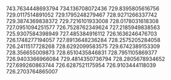 743.7634448693794
734.136708072436
729.8395805616756
729.0117514891052
729.1795248279467
728.9271266337742
729.3874369838372
729.7216101933008
728.0178031618308
727.0951094251577
726.7528762349624
727.2185949838563
725.9307584398949
727.485384916112
726.1636246476703
726.1748277194057
727.8913648236284
728.2575205284058
726.2411517728268
728.6292099583575
729.6742389153309
728.356655009873
728.6510435846831
728.7951105869377
726.9403366966084
729.4814350736794
728.2805678934652
727.699260863744
726.6287521175954
726.9103444118039
726.2703764865007